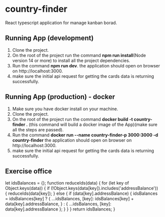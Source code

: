 # country-finder
React typescript application for manage kanban borad.

## Running App (development) 

1. Clone the project. 
2. On the root of the project run the command **npm run install**(Node version 14 or more) to install all the project dependencies.
3. Run the command **npm run dev**. the application should open on browser on http://localhost:3000. 
4. make sure the initial api request for getting the cards data is returning successfully.

## Running App (production) - docker

1. Make sure you have docker install on your machine. 
2. Clone the project.
3. On the root of the project run the command **docker build -t country-finder .**  (this command will build a docker image of the App)(make sure all the steps are passed).
4. Run the command **docker run  --name country-finder-p 3000:3000 -d  country-finder** the application should open on browser on http://localhost:3000.
5. make sure the initial api request for getting the cards data is returning successfully.


## Exercise office

let idsBalances = {};
function reduceIds(data) {
  for (let key of Object.keys(data)) {
    if (!Object.keys(data[key]).includes('addressBalance')) {
      reduceIds(data[key]);
    } else {
      if (data[key].addressBalance) {
        idsBalances = idsBalances[key]
          ? {
              ...idsBalances,
              [key]: idsBalances[key] + data[key].addressBalance,
            }
          : { ...idsBalances, [key]: data[key].addressBalance };
      }
    }
  }
  return idsBalances;
}


